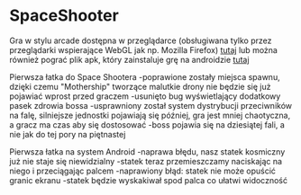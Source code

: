 # SpaceShooter

Gra w stylu arcade dostępna w przeglądarce (obsługiwana tylko przez przeglądarki wspierające WebGL jak np. Mozilla Firefox) [tutaj](http://noform.pl/jentszej/build/spaceshooter.html) lub można również pograć plik apk, który zainstaluje grę na androidzie [tutaj](http://www50.zippyshare.com/v/1SWHr8R5/file.html)


Pierwsza łatka do Space Shootera
-poprawione zostały miejsca spawnu, dzięki czemu "Mothership" tworzące malutkie drony nie będzie się już pojawiać wprost przed graczem
-usunięto bug wyświetlający dodatkowy pasek zdrowia bossa
-usprawniony został system dystrybucji przeciwników na falę, silniejsze jednostki pojawiają się później, gra jest mniej chaotyczna, a gracz ma czas aby się dostosować
-boss pojawia się na dziesiątej fali, a nie jak do tej pory na piętnastej

Pierwsza łatka na system Android
-naprawa błędu, nasz statek kosmiczny już nie staje się niewidzialny
-statek teraz przemieszczamy naciskając na niego i przeciągając palcem
-naprawiony błąd: statek nie może opuścić granic ekranu
-statek będzie wyskakiwał spod palca co ułatwi widoczność
